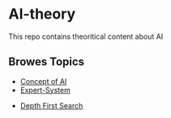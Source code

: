 # AI-theory

This repo contains theoritical content about AI

## Browes Topics

- [Concept of AI](Concept-of-AI)
- [Expert-System](Expert-System)
<!-- - [Knowledge-Pyramid](Knowledge-Pyramid) -->
- [Depth First Search](Depth-First-Search)


